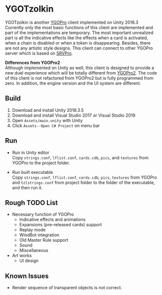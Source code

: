 # YGOTzolkin

YGOTzolkin is another [YGOPro](https://github.com/Fluorohydride/ygopro) client implemented on Unity 2018.3  
Currently only the most basic functions of this client are implemented and part of the implementations are temporary. The most important unrealized part is all the indicative effects like the effects when a card is activated, when a chain is disabled or when a token is disappearing. Besides, there are not any artistic style designs. This client can connect to other YGOPro server which is based on [SRVPro](https://github.com/moecube/srvpro).  

__Differences from YGOPro2__  
Although implemented on Unity as well, this client is designed to provide a new duel experience which will be totally different from [YGOPro2](https://github.com/lllyasviel/YGOProUnity_V2). The code of this client is not refactored from YGOPro2 but is fully programmed from zero. In addition, the engine version and the UI system are different.  

## Build

1. Download and install Unity 2018.3.5
2. Download and install Visual Studio 2017 or Visual Studio 2019
3. Open ```Assets/main.unity``` with Unity
4. Click ```Assets--Open C# Project``` on menu bar

## Run

* Run in Unity editor  
Copy ```strings.conf```, ```lflist.conf```, ```cards.cdb```, ```pics```, and ```textures``` from YGOPro to the project folder.

* Run built executable  
Copy ```strings.conf```, ```lflist.conf```, ```cards.cdb```, ```pics```, ```textures``` from YGOPro and ```tzlstrings.conf``` from project folder to the folder of the executable, and then run it.

## Rough TODO List

* Necessary function of YGOPro
  * Indicative effects and animations
  * Expansions (pre-released cards) support
  * Replay mode
  * WindBot integration
  * Old Master Rule support
  * Sound
  * Miscellaneous
* Art works
  * UI design

## Known Issues

* Render sequence of transparent objects is not correct.
